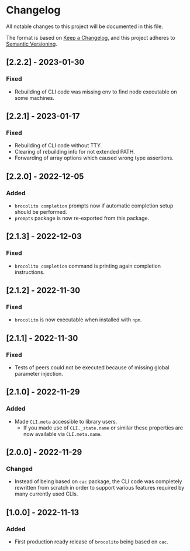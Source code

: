 # Changelog
All notable changes to this project will be documented in this file.

The format is based on [Keep a Changelog](https://keepachangelog.com/en/1.0.0/),
and this project adheres to [Semantic Versioning](https://semver.org/spec/v2.0.0.html).

## [2.2.2] - 2023-01-30
### Fixed
- Rebuilding of CLI code was missing env to find node executable on some machines.

## [2.2.1] - 2023-01-17
### Fixed
- Rebuilding of CLI code without TTY.
- Clearing of rebuilding info for not extended PATH.
- Forwarding of array options which caused wrong type assertions. 

## [2.2.0] - 2022-12-05
### Added
- `brocolito completion` prompts now if automatic completion setup should be performed.
- `prompts` package is now re-exported from this package.

## [2.1.3] - 2022-12-03
### Fixed
- `brocolito completion` command is printing again completion instructions.

## [2.1.2] - 2022-11-30
### Fixed
- `brocolito` is now executable when installed with `npm`.

## [2.1.1] - 2022-11-30
### Fixed
- Tests of peers could not be executed because of missing global parameter injection.

## [2.1.0] - 2022-11-29
### Added
- Made `CLI.meta` accessible to library users.
  - If you made use of `CLI._state.name` or similar these properties are now available via
    `CLI.meta.name`.

## [2.0.0] - 2022-11-29
### Changed
- Instead of being based on `cac` package, the CLI code was completely rewritten from scratch
  in order to support various features required by many currently used CLIs.

## [1.0.0] - 2022-11-13
### Added
- First production ready release of `brocolito` being based on `cac`.
